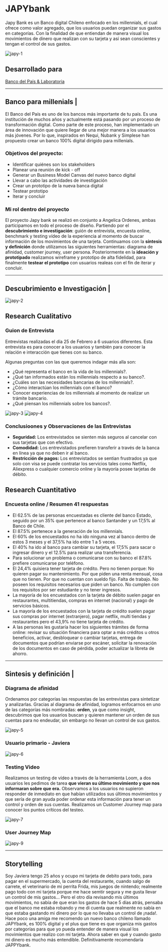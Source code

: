 # JAPYbank
Japy Bank es un Banco digital Chileno enfocado en los millennials, el cual ofrece como valor agregado, que los usuarios puedan organizar sus gastos en categorías. Con la finalidad de que entiendan de manera visual los movimientos de dinero que realizan con su tarjeta y así sean conscientes y tengan el control de sus gastos.

![japy-1](https://user-images.githubusercontent.com/32286870/37947433-765dd28c-3161-11e8-8edb-fe6a96af07c2.jpg)

## Desarrollado para 
[Banco del País & Laboratoria](https://marvelapp.com/4h01f53)

***

## Banco para millenials |
El Banco del País es uno de los bancos más importante de tu país. Es una institución de muchos años y actualmente está pasando por un proceso de transformación digital. Como parte de este proceso, han implementado un área de innovación que quiere llegar de una mejor manera a los usuarios más jóvenes. Por lo que, inspirados en Nequi, Nubank y Simplese han propuesto crear un banco 100% digital dirigido para millenials.

### Objetivos del proyecto:
- Identificar quiénes son los stakeholders
- Planear una reunión de kick - off
- Generar un Business Model Canvas del nuevo banco digital
- Llevar a cabo las actividades de investigación
- Crear un prototipo de la nueva banca digital 
- Testear prototipo
- Iterar y concluir

### Mi rol dentro del proyecto 
El proyecto Japy bank se realizó en conjunto a Angelica Ordenes, ambas participamos en todo el proceso de diseño. Partiendo por el **descubrimiento e investigación**: guión de entrevista, encuesta online, benchmark y testing vídeo de la experiencia al momento de buscar información de los movimientos de una tarjeta. Continuamos con la **síntesis y definición** donde utilizamos las siguientes herramientas: diagrama de afinidad, customer journey, user persona. Posteriormente en la **ideación y prototipado** realizamos wireframe y prototipo de alta fidelidad, para finalmente **testear el prototipo** con usuarios realeas con el fin de iterar y concluir.

***

## Descubrimiento e Investigación |

![japy-2](https://user-images.githubusercontent.com/32286870/38657485-d2c7b26c-3df6-11e8-8e85-fd4a9a8519c0.jpg)

## Research Cualitativo
### Guion de Entrevista
Entrevistas realizadas el día 25 de Febrero a 6 usuarios diferentes.
Esta entrevista es para conocer a los usuarios y también para conocer la relación e interacción que tienes con su banco.

Algunas preguntas con las que queremos indagar más alla son:
- ¿Qué representa el banco en la vida de los millennials?.
- ¿Qué tan informados están los millennials respecto a su banco?.
- ¿Cuáles son las necesidades bancarias de los millennials?.
- ¿Cómo interactúan los millennials con el banco?
- Conocer experiencias de los millennials al momento de realizar un trámite bancario.
- ¿Qué piensan los millennials sobre los bancos?.

![japy-3](https://user-images.githubusercontent.com/32286870/38658111-0a895784-3dfa-11e8-9eb5-8586df1adf85.jpg)
![japy-4](https://user-images.githubusercontent.com/32286870/38658200-800f09b8-3dfa-11e8-9f0d-e2fb18609285.jpg)

### Conclusioones y Observaciones de las Entrevistas
- **Seguridad:** Los entrevistados se sienten más seguros al cancelar con sus tarjetas que con efectivo. 
- **Comodidad:** Los entrevistados prefieren transferir a través de la banca en línea ya que no deben ir al banco.
- **Restricción de pagos:** Los entrevistados se sentian frustrados ya que solo con visa se puede contratar los servicios tales como Netflix, Aliexpress o cualquier comercio online y la mayoría posee tarjetas de débito.

## Research Cuantitativo
### Encuesta online / Resumen 41 respuestas

- El 62.5% de las personas encuestadas es cliente del banco Estado, seguido por un 35% que pertenece al banco Santander y un 17,5% al Banco de Chile.
- El 87.5% pertenece a la generación de los millennials.
- El 60% de los encuestados no ha ido ninguna vez al banco dentro de estos 3 meses y el 37,5% ha ido entre 1 a 5 veces.
- El 40% ha ido al banco para cambiar su tarjeta, el 17,5% para sacar o ingresar dinero y el 12.5% para realizar una transferencia.
- Para solucionar un problema o comunicarse con su banco el 87.8% prefiere comunicarse por teléfono.
- El 24,4% quisiera tener tarjeta de crédito. Pero no tienen porque: No quieren pagar su mantenimiento. Por que piden una renta mensual, cosa que no tienen. Por que no cuentan con sueldo fijo. Falta de trabajo. No poseen los requisitos necesarios que piden un banco. No cumplen con los requisitos por ser estudiante y no tener ingresos.
- La mayoría de los encuestados con la tarjeta de débito suelen pagar en restaurantes, multitiendas, compras en internet (nacional) y pago de servicios básicos.
- La mayoría de los encuestados con la tarjeta de crédito suelen pagar sus compras por internet (extranjero), pagar netflix, multi tiendas y restaurantes pero el 43,9% no tiene tarjeta de crédito.
- A las personas les gustaría hacer los siguientes trámites de forma online: revisar su situación financiera para optar a más créditos u otros beneficios, activar, desbloquear o cambiar tarjetas, entrega de documentos que podrían enviarse por escáner, solicitar la renovación de los documentos en caso de pérdida, poder actualizar la libreta de ahorro.

***

## Sintesis y definición |
### Diagrama de afinidad

Ordenamos por categorías las respuestas de las entrevistas para sintetizar y analizarlas. Gracias al diagrama de afinidad, logramos enfocarnos en uno de las categorías más nombradas: **orden**, ya que como insight, descubrimos que los usuarios buscan y quieren mantener un orden de sus cuentas para no endeudar, sin embargo no llevan un control de sus gastos.

![japy-5](https://user-images.githubusercontent.com/32286870/38682110-a6f5631a-3e40-11e8-8a72-b5659e162529.jpg)

### Usuario primario - Javiera 
![japy-6](https://user-images.githubusercontent.com/32286870/38683005-d538528a-3e42-11e8-9c1f-52dc35025a92.jpg)

### Testing Video
Realizamos un testing de vídeo a través de la herramienta Loom, a dos usuarios les pedimos de tarea **que vieran su último movimiento y que nos informaran sobre que era.** Observamos a los usuarios no supieron responder de inmediato en que habían utilizados sus últimos movimientos y que sería de gran ayuda poder ordenar esta información para tener un control y orden de sus cuentas. Realizamos un Customer Journey map para conocer los puntos críticos del testeo.

![japy-7](https://user-images.githubusercontent.com/32286870/38683794-ab1501c2-3e44-11e8-84af-8a33629f1d2b.jpg)

### User Journey Map 
![japy-9](https://user-images.githubusercontent.com/32286870/38684177-8333db3c-3e45-11e8-9720-071b7f61fea6.jpg)

***

## Storytelling
Soy Javiera tengo 25 años y ocupo mi tarjeta de debito para todo, para pagar en el supermercado, la cuenta del restaurante, cuando salgo de carrete, el veterinario de mi perrita Frida, mis juegos de nintendo; realmente pago todo con mi tarjeta porque me hace semtir segura y me gusta llevar un control de mis gastos... Pero el otro día revisando mis últimos movimientos, no sabía de que eran los gastos de hace 5 días atrás, pensaba que el banco me estaba robando y me di cuenta que realmente no sabía en que estaba gastando mi dinero por lo que no llevaba un control de ¡nada!.
Hace poco una amiga me recomendo un nuevo banco chileno llamado JAPYbank, es 100% digital y el plus que tiene es que organiza mis gastos por categorías para que yo pueda entender de manera visual los movimientos que realizo con mi tarjeta. Ahora saber en qué y cuando gasto mi dinero es mucho más entendible. Definitivamente recomendaría JAPPYbank.
